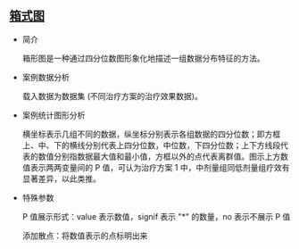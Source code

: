 ## [箱式图](/basic/boxplot)

- 简介

  箱形图是一种通过四分位数图形象化地描述一组数据分布特征的方法。

- 案例数据分析

  载入数据为数据集 (不同治疗方案的治疗效果数据)。

- 案例统计图形分析

  横坐标表示几组不同的数据，纵坐标分别表示各组数据的四分位数；即方框上、中、下的横线分别代表上四分位数，中位数，下四分位数；上下方线段代表的数值分别指数据最大值和最小值，方框以外的点代表离群值。图示上方数值表示两两变量间的 P 值，可认为治疗方案 1 中，中剂量组同低剂量组疗效有显著差异，以此类推。

- 特殊参数

  P 值展示形式：value 表示数值，signif 表示 "\*" 的数量，no 表示不展示 P 值

  添加散点：将数值表示的点标明出来


